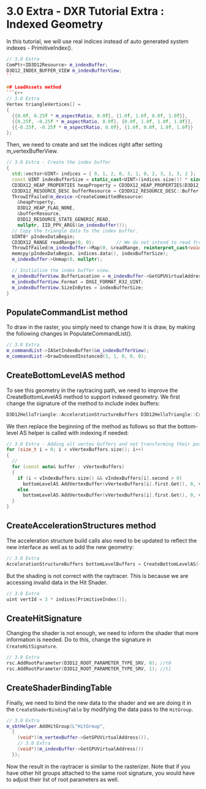 # 3.0 Extra - DXR Tutorial Extra : Indexed Geometry
In this tutorial, we will use real indices instead of auto generated system indexes - PrimitiveIndex().

```c++
// 3.0 Extra
ComPtr<ID3D12Resource> m_indexBuffer;
D3D12_INDEX_BUFFER_VIEW m_indexBufferView;
``

## LoadAssets method
```c++
// 3.0 Extra
Vertex triangleVertices[] = 
{
  {{0.0f, 0.25f * m_aspectRatio, 0.0f}, {1.0f, 1.0f, 0.0f, 1.0f}},
  {{0.25f, -0.25f * m_aspectRatio, 0.0f}, {0.0f, 1.0f, 1.0f, 1.0f}},
  {{-0.25f, -0.25f * m_aspectRatio, 0.0f}, {1.0f, 0.0f, 1.0f, 1.0f}}
};
```

Then, we need to create and set the indices right after setting m_vertexBufferView.
```c++
// 3.0 Extra - Create the index buffer
{
  std::vector<UINT> indices = { 0, 1, 2, 0, 3, 1, 0, 2, 3, 1, 3, 2 };
  const UINT indexBufferSize = static_cast<UINT>(indices.size()) * sizeof(UINT);
  CD3DX12_HEAP_PROPERTIES heapProperty = CD3DX12_HEAP_PROPERTIES(D3D12_HEAP_TYPE_UPLOAD);
  CD3DX12_RESOURCE_DESC bufferResource = CD3DX12_RESOURCE_DESC::Buffer(indexBufferSize);
  ThrowIfFailed(m_device->CreateCommittedResource(
    &heapProperty, 
    D3D12_HEAP_FLAG_NONE, 
    &bufferResource, 
    D3D12_RESOURCE_STATE_GENERIC_READ, 
    nullptr, IID_PPV_ARGS(&m_indexBuffer)));
  // Copy the triangle data to the index buffer.
  UINT8* pIndexDataBegin;
  CD3DX12_RANGE readRange(0, 0);		// We do not intend to read from this resource on the CPU.
  ThrowIfFailed(m_indexBuffer->Map(0, &readRange, reinterpret_cast<void**>(&pIndexDataBegin)));
  memcpy(pIndexDataBegin, indices.data(), indexBufferSize);
  m_indexBuffer->Unmap(0, nullptr);

  // Initialize the index buffer view.
  m_indexBufferView.BufferLocation = m_indexBuffer->GetGPUVirtualAddress();
  m_indexBufferView.Format = DXGI_FORMAT_R32_UINT;
  m_indexBufferView.SizeInBytes = indexBufferSize;
}
```

## PopulateCommandList method
To draw in the raster, you simply need to change how it is draw, by making the following changes in PopulateCommandList().
```c++
// 3.0 Extra
m_commandList->IASetIndexBuffer(&m_indexBufferView);
m_commandList->DrawIndexedInstanced(3, 1, 0, 0, 0);
```

## CreateBottomLevelAS method
To see this geometry in the raytracing path, we need to improve the CreateBottomLevelAS method to support indexed geometry. We first change the signature of the method to include index buffers:
```c++
D3D12HelloTriangle::AccelerationStructureBuffers D3D12HelloTriangle::CreateBottomLevelAS(std::vector<std::pair<ComPtr<ID3D12Resource>, uint32_t>> vVertexBuffers, std::vector<std::pair<ComPtr<ID3D12Resource>, uint32_t>> vIndexBuffers)
```
We then replace the beginning of the method as follows so that the bottom-level AS helper is called with indexing if needed:
```c++
// 3.0 Extra - Adding all vertex buffers and not transforming their position. 
for (size_t i = 0; i < vVertexBuffers.size(); i++)
{
  // 
  for (const auto& buffer : vVertexBuffers)
  {
    if (i < vIndexBuffers.size() && vIndexBuffers[i].second > 0)
      bottomLevelAS.AddVertexBuffer(vVertexBuffers[i].first.Get(), 0, vVertexBuffers[i].second, sizeof(Vertex), vIndexBuffers[i].first.Get(), 0, vIndexBuffers[i].second, nullptr, 0, true);
    else
      bottomLevelAS.AddVertexBuffer(vVertexBuffers[i].first.Get(), 0, vVertexBuffers[i].second, sizeof(Vertex), 0, 0);
  }
}
```

## CreateAccelerationStructures method
The acceleration structure build calls also need to be updated to reflect the new interface as well as to add the new geometry:
```c++
// 3.0 Extra
AccelerationStructureBuffers bottomLevelBuffers = CreateBottomLevelAS({ {m_vertexBuffer.Get(), 3} }, { {m_indexBuffer.Get(), 3} });
```
But the shading is not correct with the raytracer. This is because we are accessing invalid data in the Hit Shader.
```c++
// 3.0 Extra
uint vertId = 3 * indices[PrimitiveIndex()];
```

## CreateHitSignature
Changing the shader is not enough, we need to inform the shader that more information is needed.
Do to this, change the signature in `CreateHitSignature`.
```c++
// 3.0 Extra
rsc.AddRootParameter(D3D12_ROOT_PARAMETER_TYPE_SRV, 0); //t0
rsc.AddRootParameter(D3D12_ROOT_PARAMETER_TYPE_SRV, 1); //t1
```

## CreateShaderBindingTable
Finally, we need to bind the new data to the shader and we are doing it in the `CreateShaderBindingTable` by modifying
the data pass to the `HitGroup`.
```c++
// 3.0 Extra
m_sbtHelper.AddHitGroup(L"HitGroup", 
  { 
    (void*)(m_vertexBuffer->GetGPUVirtualAddress()), 
    // 3.0 Extra
    (void*)(m_indexBuffer->GetGPUVirtualAddress()) 
  });
```

Now the result in the raytracer is similar to the rasterizer. Note that if you have other hit groups attached to the same root signature, you would have to adjust their list of root parameters as well. 
